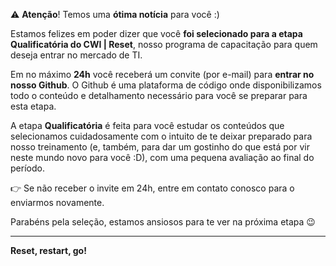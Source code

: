 :warning: **Atenção**! Temos uma **ótima notícia** para você :)

Estamos felizes em poder dizer que você **foi selecionado para a etapa Qualificatória do CWI | Reset**, nosso programa de capacitação para quem deseja entrar no mercado de TI.

Em no máximo **24h** você receberá um convite (por e-mail) para **entrar no nosso Github**. O Github é uma plataforma de código onde disponibilizamos todo o conteúdo e detalhamento necessário para você se preparar para esta etapa.

A etapa **Qualificatória** é feita para você estudar os conteúdos que selecionamos cuidadosamente com o intuito de te deixar preparado para nosso treinamento (e, também, para dar um gostinho do que está por vir neste mundo novo para você :D), com uma pequena avaliação ao final do período.

:point_right: Se não receber o invite em 24h, entre em contato conosco para o enviarmos novamente.

Parabéns pela seleção, estamos ansiosos para te ver na próxima etapa :wink: 

---
**Reset, restart, go!**
